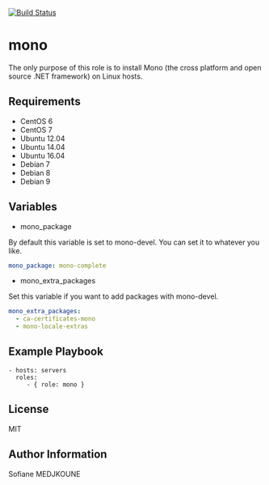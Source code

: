 [![Build Status](https://travis-ci.org/Nani-o/ansible-role-mono.svg?branch=master)](https://travis-ci.org/Nani-o/ansible-role-mono)

mono
====

The only purpose of this role is to install Mono (the cross platform and open source .NET framework) on Linux hosts.

Requirements
------------

  - CentOS 6
  - CentOS 7
  - Ubuntu 12.04
  - Ubuntu 14.04
  - Ubuntu 16.04
  - Debian 7
  - Debian 8
  - Debian 9

Variables
---------

- mono_package

By default this variable is set to mono-devel. You can set it to whatever you like.

```YAML
mono_package: mono-complete
```

- mono_extra_packages

Set this variable if you want to add packages with mono-devel.

```YAML
mono_extra_packages:
  - ca-certificates-mono
  - mono-locale-extras
```

Example Playbook
----------------

    - hosts: servers
      roles:
         - { role: mono }

License
-------

MIT

Author Information
------------------

Sofiane MEDJKOUNE
